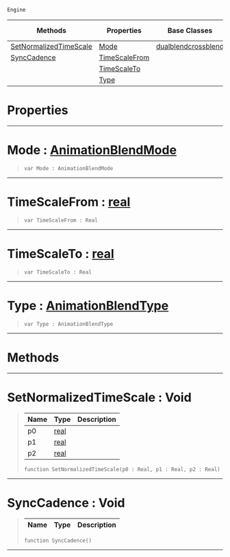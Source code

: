  `Engine`

|Methods|Properties|Base Classes|Derived Classes|
|---|---|---|---|
|[ SetNormalizedTimeScale](https://github.com/ZilchEngine/ZilchDocs/blob/master/code_reference/class_reference/crossblend.markdown#setnormalizedtimescale-v)|[ Mode](https://github.com/ZilchEngine/ZilchDocs/blob/master/code_reference/class_reference/crossblend.markdown#mode-zilch-engine-documen)|[dualblendcrossblend](https://github.com/ZilchEngine/ZilchDocs/blob/master/code_reference/class_reference/dualblendcrossblend.markdown)| |
|[ SyncCadence](https://github.com/ZilchEngine/ZilchDocs/blob/master/code_reference/class_reference/crossblend.markdown#synccadence-void)|[ TimeScaleFrom](https://github.com/ZilchEngine/ZilchDocs/blob/master/code_reference/class_reference/crossblend.markdown#timescalefrom-zilch-engin)| | |
| |[ TimeScaleTo](https://github.com/ZilchEngine/ZilchDocs/blob/master/code_reference/class_reference/crossblend.markdown#timescaleto-zilch-engine)| | |
| |[ Type](https://github.com/ZilchEngine/ZilchDocs/blob/master/code_reference/class_reference/crossblend.markdown#type-zilch-engine-documen)| | |


 #  Properties


---  
 #  Mode : [AnimationBlendMode](https://github.com/ZilchEngine/ZilchDocs/blob/master/code_reference/enum_reference.markdown#animationblendmode)

> 
> ``` lang=cpp, name=Nada
> var Mode : AnimationBlendMode


---  
 #  TimeScaleFrom : [real](https://github.com/ZilchEngine/ZilchDocs/blob/master/code_reference/nada_base_types/real.markdown)

> 
> ``` lang=cpp, name=Nada
> var TimeScaleFrom : Real


---  
 #  TimeScaleTo : [real](https://github.com/ZilchEngine/ZilchDocs/blob/master/code_reference/nada_base_types/real.markdown)

> 
> ``` lang=cpp, name=Nada
> var TimeScaleTo : Real


---  
 #  Type : [AnimationBlendType](https://github.com/ZilchEngine/ZilchDocs/blob/master/code_reference/enum_reference.markdown#animationblendtype)

> 
> ``` lang=cpp, name=Nada
> var Type : AnimationBlendType


---  
 #  Methods


---  
 #  SetNormalizedTimeScale : Void

> 
> |Name|Type|Description|
> |---|---|---|
> |p0|[real](https://github.com/ZilchEngine/ZilchDocs/blob/master/code_reference/nada_base_types/real.markdown)| |
> |p1|[real](https://github.com/ZilchEngine/ZilchDocs/blob/master/code_reference/nada_base_types/real.markdown)| |
> |p2|[real](https://github.com/ZilchEngine/ZilchDocs/blob/master/code_reference/nada_base_types/real.markdown)| |
> ``` lang=cpp, name=Nada
> function SetNormalizedTimeScale(p0 : Real, p1 : Real, p2 : Real)
> ``` 


---  
 #  SyncCadence : Void

> 
> |Name|Type|Description|
> |---|---|---|
> ``` lang=cpp, name=Nada
> function SyncCadence()
> ``` 


---  
 

 